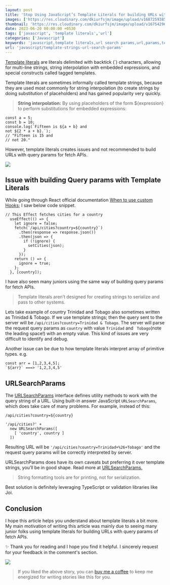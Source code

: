 ```yaml
---
layout: post
title: 'Stop Using JavaScript’s Template Literals for building URLs with Query Params'
images: ['https://res.cloudinary.com/dkiurfsjm/image/upload/v1687259385/ts_url_jydkn8.png']
thumbnail: 'https://res.cloudinary.com/dkiurfsjm/image/upload/v1675429691/JavaScript_v4qblf.jpg'
date: 2023-06-20 00:00:00 +0530
tags: ['javascript', 'template literals','url']
categories: ['Javascript']
keywords: 'javascript,template literals,url search params,url,params,template strings,strings,query,query params'
url: 'javascript/template-strings-url-search-params'
---
```


[Template literals](https://developer.mozilla.org/en-US/docs/Web/JavaScript/Reference/Template_literals) are literals delimited with backtick (`) characters, allowing for multi-line strings, string interpolation with embedded expressions, and special constructs called tagged templates.

Template literals are sometimes informally called template strings, because they are used most commonly for string interpolation (to create strings by doing substitution of placeholders) and has gained popularity very quickly.

> **String interpolation:** By using placeholders of the form ${expression} to perform  substitutions for embedded expressions:

```
const a = 5;
const b = 10;
console.log(`Fifteen is ${a + b} and
not ${2 * a + b}.`);
// "Fifteen is 15 and
// not 20."
```

However, template literals creates issues and not recommended to build URLs with query params for fetch APIs.

![](https://res.cloudinary.com/dkiurfsjm/image/upload/v1687259385/ts_url_jydkn8.png)

## Issue with building Query params with Template Literals

While going through React official documentation [When to use custom Hooks](https://react.dev/learn/reusing-logic-with-custom-hooks#when-to-use-custom-hooks); I saw below code snippet.

```
// This Effect fetches cities for a country
  useEffect(() => {
    let ignore = false;
    fetch(`/api/cities?country=${country}`)
      .then(response => response.json())
      .then(json => {
        if (!ignore) {
          setCities(json);
        }
      });
    return () => {
      ignore = true;
    };
  }, [country]);
```

I have also seen many juniors using the same way of building query params for fetch APIs.

> Template literals aren’t designed for creating strings to serialize and pass to other systems.

Lets take example of country Trinidad and Tobago also sometimes written as Trinidad & Tobago. If we use template strings; then the query sent to the server will be `/api/cities?country=Trinidad & Tobago`. The server will parse the request query params as `country` with value `Trinidad` and ` Tobago`(note the leading space!) with an empty value. This kind of issues are very difficult to identify and debug.

Another issue can be due to how template literals interpret array of primitive types. e.g.

```
const arr = [1,2,3,4,5];
`${arr}` ===> '1,2,3,4,5'
```

## URLSearchParams

The [URLSearchParams](https://developer.mozilla.org/en-US/docs/Web/API/URLSearchParams) interface defines utility methods to work with the query string of a URL. Using built-in answer JavaScript `URLSearchParams`, which does take care of many problems. For example, instead of this:

`/api/cities?country=${country}`

```
'/api/cities?' +
  new URLSearchParams([
    [ 'country', country ]
  ])

```

Resulting URL will be `'/api/cities?country=Trinidad+%26+Tobago'` and the request query params will be correctly interpreted by server.

URLSearchParams does have its own caveats but preferring it over template strings, you’ll be in good shape. Read more at [URLSearchParams.](https://developer.mozilla.org/en-US/docs/Web/API/URLSearchParams#preserving_plus_signs) 

> String formatting tools are for printing, not for serialization.

Best solution is definitely leveraging TypeScript or validation libraries like Joi.

## Conclusion

I hope this article helps you understand about template literals a bit more. My main motivation of writing this article was mainly due to seeing many junior folks using template literals for building URLs with query params of fetch APIs.

✨ Thank you for reading and I hope you find it helpful. I sincerely request for your feedback in the comment's section.

[![](https://cdn-images-1.medium.com/max/1600/0*dMZ0BEHDv4MJYYGW.png)](https://www.buymeacoffee.com/manisuec)

> If you liked the above story, you can [buy me a coffee](https://www.buymeacoffee.com/manisuec) to keep me energized for writing stories like this for you.